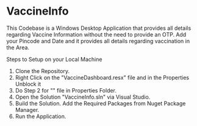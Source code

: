 # VaccineInfo
This Codebase is a Windows Desktop Application that provides all details regarding Vaccine Information without the need to provide an OTP.
Add your Pincode and Date and it provides all details regarding vaccination in the Area.

Steps to Setup on your Local Machine
 1) Clone the Repository.
 2) Right Click on the "VaccineDashboard.resx" file and in the Properties Unblock it
 3) Do Step 2 for "" file in Properties Folder.
 4) Open the Solution "VaccineInfo.sln" via Visual Studio. 
 5) Build the Solution. Add the Required Packages from Nuget Package Manager.
 6) Run the Application. 

